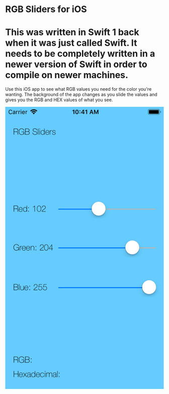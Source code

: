 # RGB Sliders for iOS

# This was written in Swift 1 back when it was just called Swift. It needs to be completely written in a newer version of Swift in order to compile on newer machines.

Use this iOS app to see what RGB values you need for the color you're wanting.  The background of the app changes as you slide the values and gives you the RGB and HEX values of what you see.

![Alt text](rgb_sliders_1.png?raw=true "Title")
